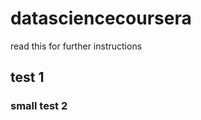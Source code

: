 datasciencecoursera
===================

read this for further instructions
## test 1
### small test 2
